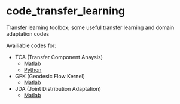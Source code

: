 # code_transfer_learning

Transfer learning toolbox; some useful transfer learning and domain adaptation codes

Availiable codes for:

- TCA (Transfer Component Anaysis)
	- [Matlab](https://github.com/jindongwang/transferlearning/blob/master/code/MyTCA.m)
	- [Python](https://github.com/jindongwang/transferlearning/tree/master/code/TCA_python)
- GFK (Geodesic Flow Kernel)
	- [Matlab](https://github.com/jindongwang/transferlearning/blob/master/code/MyGFK.m)
- JDA (Joint Distribution Adaptation)
	- [Matlab](https://github.com/jindongwang/transferlearning/blob/master/code/MyJDA.m)